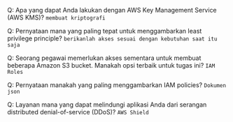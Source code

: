 Q: Apa yang dapat Anda lakukan dengan AWS Key Management Service (AWS KMS)?
`membuat kriptografi`

Q: Pernyataan mana yang paling tepat untuk menggambarkan least privilege principle?
`berikanlah akses sesuai dengan kebutuhan saat itu saja`

Q: Seorang pegawai memerlukan akses sementara untuk membuat beberapa Amazon S3 bucket. Manakah opsi terbaik untuk tugas ini?
`IAM Roles`

Q: Pernyataan manakah yang paling menggambarkan IAM policies?
`Dokumen json`

Q: Layanan mana yang dapat melindungi aplikasi Anda dari serangan distributed denial-of-service (DDoS)?
`AWS Shield`